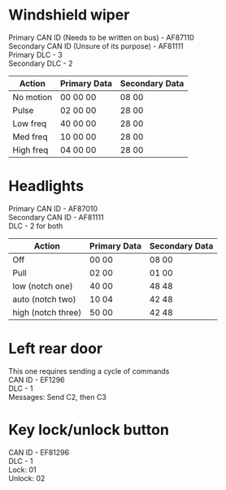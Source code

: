 # Windshield wiper
Primary CAN ID (Needs to be written on bus) - AF87110  
Secondary CAN ID (Unsure of its purpose) - AF81111  
Primary DLC - 3  
Secondary DLC - 2  

| Action    | Primary Data | Secondary Data |
|-----------|--------------|----------------|
| No motion | 00 00 00     | 08 00          |
| Pulse     | 02 00 00     | 28 00          |
| Low freq  | 40 00 00     | 28 00          |
| Med freq  | 10 00 00     | 28 00          |
| High freq | 04 00 00     | 28 00          |

# Headlights
Primary CAN ID - AF87010  
Secondary CAN ID - AF81111  
DLC - 2 for both  

| Action             | Primary Data  | Secondary Data |
|--------------------|---------------|----------------|
| Off                | 00 00         | 08 00          |
| Pull               | 02 00         | 01 00          |
| low (notch one)    | 40 00         | 48 48          | 
| auto (notch two)   | 10 04         | 42 48          |
| high (notch three) | 50 00         | 42 48          |

# Left rear door
This one requires sending a cycle of commands  
CAN ID - EF1296  
DLC - 1  
Messages: Send C2, then C3  

# Key lock/unlock button
CAN ID - EF81296  
DLC - 1  
Lock: 01  
Unlock: 02  
